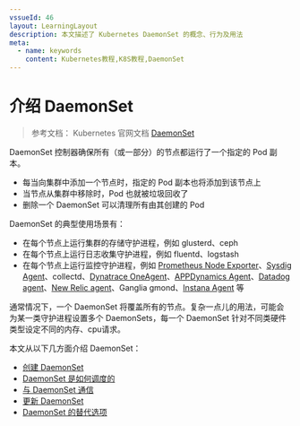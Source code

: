 ```yaml
---
vssueId: 46
layout: LearningLayout
description: 本文描述了 Kubernetes DaemonSet 的概念、行为及用法
meta:
  - name: keywords
    content: Kubernetes教程,K8S教程,DaemonSet
---
```


# 介绍 DaemonSet

> 参考文档： Kubernetes 官网文档 [DaemonSet](https://kubernetes.io/docs/concepts/workloads/controllers/daemonset/)

<AdSenseTitle/>

DaemonSet 控制器确保所有（或一部分）的节点都运行了一个指定的 Pod 副本。
* 每当向集群中添加一个节点时，指定的 Pod 副本也将添加到该节点上
* 当节点从集群中移除时，Pod 也就被垃圾回收了
* 删除一个 DaemonSet 可以清理所有由其创建的 Pod

DaemonSet 的典型使用场景有：

* 在每个节点上运行集群的存储守护进程，例如 glusterd、ceph
* 在每个节点上运行日志收集守护进程，例如 fluentd、logstash
* 在每个节点上运行监控守护进程，例如 [Prometheus Node Exporter](https://github.com/prometheus/node_exporter)、[Sysdig Agent](https://sysdigdocs.atlassian.net/wiki/spaces/Platform)、collectd、[Dynatrace OneAgent](https://www.dynatrace.com/technologies/kubernetes-monitoring/)、[APPDynamics Agent](https://docs.appdynamics.com/display/CLOUD/Container+Visibility+with+Kubernetes)、[Datadog agent](https://docs.datadoghq.com/agent/kubernetes/daemonset_setup/)、[New Relic agent](https://docs.newrelic.com/docs/integrations/kubernetes-integration/installation/kubernetes-installation-configuration)、Ganglia gmond、[Instana Agent](https://www.instana.com/supported-integrations/kubernetes-monitoring/) 等
 
通常情况下，一个 DaemonSet 将覆盖所有的节点。复杂一点儿的用法，可能会为某一类守护进程设置多个 DaemonSets，每一个 DaemonSet 针对不同类硬件类型设定不同的内存、cpu请求。

本文从以下几方面介绍 DaemonSet：
* [创建 DaemonSet](./create.html)
* [DaemonSet 是如何调度的](./schedule.html)
* [与 DaemonSet 通信](./communicate.html)
* [更新 DaemonSet](./update.html)
* [DaemonSet 的替代选项](./alternative.html)
